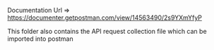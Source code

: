 Documentation Url =>  https://documenter.getpostman.com/view/14563490/2s9YXmYfyP

This folder also contains the API request collection file which can be imported into postman
